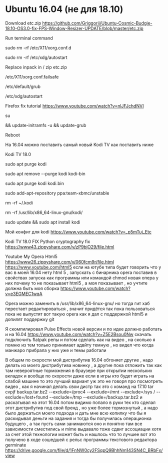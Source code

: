 # Ubuntu 16.04 (не для 18.10)

Download etc.zip https://github.com/Griggorii/Ubuntu-Cosmic-Budgie-18.10-OS3.0-fix-FPS-Window-Resizer-UPDATE/blob/master/etc.zip

Run terminal command

sudo rm -rf /etc/X11/xorg.conf.d

sudo rm -rf /etc/xdg/autostart

Replace inpack in / zip etc.zip  

/etc/X11/xorg.conf.failsafe

/etc/default/grub

/etc/xdg/autostart

Firefox fix tutorial https://www.youtube.com/watch?v=nlJFJchdNVI

su

&& update-initramfs -u && update-grub

Reboot

На 16.04 можно поставить самый новый Kodi TV как поставить ниже

Kodi TV 18.0 

sudo apt purge kodi

sudo apt remove --purge kodi kodi-bin

sudo apt purge kodi kodi.bin

sudo add-apt-repository ppa:team-xbmc/unstable

rm -rf ~/.kodi

rm -rf /usr/lib/x86_64-linux-gnu/kodi/

sudo update && sudo apt install kodi

Мой конфиг для kodi https://www.youtube.com/watch?v=_p5mTuj_Etc 

Kodi TV 18.0 FIX Python cryptography fix https://www43.zippyshare.com/v/zP9bjO29/file.html

Youtube My Opera Html5 https://www26.zippyshare.com/v/060fcm9r/file.html https://www.youtube.com/html5 если на ютубе типа будет говорить что у вас в моей 16.04 нету html 5 , запускать с бинарника opera поставив в свойствах запуска как программы или командой chmod новая опера у них почему то не показывает html5 , а моя показывает , но учтите должна быть моя сборка https://www.youtube.com/watch?v=e3EGMEC1wqA

Opera можно заменить в /usr/lib/x86_64-linux-gnu/ но тогда гит хаб перестает редактироваться , значит придётся так пока пользоваться пока не выпустят вот такую opera как я дал с поддержкой html5 и допилят поддержку git

Я скомпилировал Pulse Effects новой версии и по идее должно работать и на 16.04 https://www.youtube.com/watch?v=Z5E2Bsou0Nw скачать подключить flatpak репы и потом сделать как на видео , на сколько я помню из тем только принимает адвйту темную , но видел что когда манжаро прибрала у них уже и темы работали

В общем по скорости мой дистрибутив 16.04 обгоняет другие , надо делать из моего дистрибутива новинку , а другие пока отложить так как там невероятные торможения в браузере при открытии нескольких вкладок и вообще по скорости даже если в игры кто будет играть на слабой машине то это лучший вариант уж это не говоря про посмотреть видео , как я начинал делать свои дистр так это с команд на 17.10 tar cvpjf backup.tar.bz2 --exclude=/proc4 --exclude=/mnt --exclude=/sys / --exclude=/lost+found --exclude=/tmp --exclude=/backup.tar.bz2 и раскатывал на этот 16.04 потом видимо попало в руки тех кто сделал этот дистрибутив под свой бренд , но уже более тормознутый , а надо было держаться моего подхода и дать мне всю копилку что бы я раскидывал деньги на задания и тогда бы получилась операционка будущего , а так пусть сами занимаются оно и понятно там все зависимости сместились и mime выдавало тоже сдвиг ассоциации хотя за счет этой технологии может быть и нашлось что то лучшее вот это получено в ходе сошедшей с рельс программы текстового редактора germinate https://drive.google.com/file/d/1FnNW0cy2FSqpQ9BhhNm143SN4C_BRbFx/view
